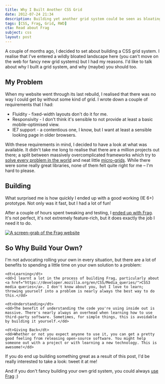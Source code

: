 ```yaml
---
title: Why I Built Another CSS Grid
date: 2012-07-24 21:34
description: Building yet another grid system could be seen as bloating an already-bloated landscape; but sometimes, rolling your own tools is one of the best things you can do.
tags: [CSS, Frag, Grid, RWD]
cta: Read about Frag
subject: css
layout: post
---
```


A couple of months ago, I decided to set about building a CSS grid system. I realise that I've entered a wildly bloated landscape here (you can't move on the web for fancy new grid systems) but I had my reasons. I'd like to talk about why I built a grid system, and why (maybe) you should too.


My Problem
----------

When my website went through its last rebuild, I realised that there was no way I could get by without some kind of grid. I wrote down a couple of requirements that I had:

 * Fluidity - fixed-width layouts don't do it for me.
 * Responsivity - I don't think it's sensible to not provide at least a basic mobile-optimised view.
 * IE7 support - a contentious one, I know, but I want at least a sensible looking page in older browsers.

With these requirements in mind, I decided to have a look at what was available. It didn't take me long to realise that there are a million projects out there; a split between massively overcomplicated frameworks which try to [solve every problem in the world][dont-solve-problems] and neat little [micro-grids][1kbgrid]. While there were some really great libraries, none of them felt quite right for me – I'm hard to please.


Building
--------

What surprised me is how quickly I ended up with a good working (IE 6+) prototype. Not only was it fast, but I had a lot of fun!

After a couple of hours spent tweaking and testing, I [ended up with Frag][frag]. It's not perfect, it's not extremely feature-rich, but it does exactly the job I need it to do.

<a href="http://fragcss.com/">
    <img src="http://rowanmanning.com/media/images/posts/frag-website-screengrab.jpg" alt="A screen-grab of the Frag website"/>
</a>


So Why Build Your Own?
----------------------

I'm not advocating rolling your own in every situation, but there are a lot of benefits to spending a little time on your own solution to a problem:

<dl>

    <dt>Learning</dt>
    <dd>I learnt a lot in the process of building Frag, particularly about <a href="https://developer.mozilla.org/en/CSS/Media_queries/">CSS3 media queries</a>. I don't know about you, but I love to learn; throwing yourself into a problem is nearly always the best way to do this.</dd>

    <dt>Understanding</dt>
    <dd>The benefit of understanding the code you're using inside out is massive. There's nearly always an overhead when learning how to use third-party software. Sometimes, for simple things, this is avoidable by building it yourself.</dd>

    <dt>Giving Back</dt>
    <dd>Whether or not you expect anyone to use it, you can get a pretty good feeling from releasing open-source software. You might help someone out with a project or with learning a new technology. This is awesome!</dd>

</dl>

If you do end up building something great as a result of this post, I'd be really interested to take a look: tweet it at me!

And if you don't fancy building your own grid system, you could always [use Frag][frag] ;)


[1kbgrid]: http://1kbgrid.com/
[dont-solve-problems]: http://www.rachelandrew.co.uk/archives/2012/03/21/stop-solving-problems-you-dont-yet-have/
[frag]: http://fragcss.com/
